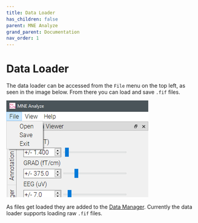 ```yaml
---
title: Data Loader
has_children: false
parent: MNE Analyze
grand_parent: Documentation
nav_order: 1
---
```

# Data Loader

The data loader can be accessed from the `File` menu on the top left, as seen in the image below. From there you can load and save `.fif` files.

![](../../images/analyze/mne_an_dataloader_1.png)

As files get loaded they are added to the [Data Manager](analyze_datamanager.md). Currently the data loader supports loading raw `.fif` files.
